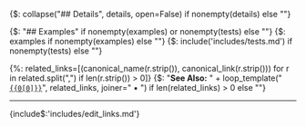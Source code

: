{$: collapse("## Details", details, open=False) if nonempty(details) else ""}

{$: "## Examples" if nonempty(examples) or nonempty(tests) else ""}
{$: examples if nonempty(examples) else ""}
{$: include('includes/tests.md') if nonempty(tests) else ""}

{%: related_links=[(canonical_name(r.strip()), canonical_link(r.strip())) for r in related.split(",") if len(r.strip()) > 0]}
{$: "**See Also:** " + loop_template("[`{{0[0]}}`]({{0[1]}})", related_links, joiner="<span>&nbsp;&#9642;&nbsp;</span>") if len(related_links) > 0 else ""}

---

{include$:'includes/edit_links.md'}